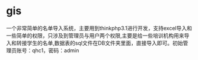 # gis
一个非常简单的名单导入系统，主要用到thinkphp3.1进行开发，支持excel导入和一些简单的权限，只涉及到管理员与用户两个权限,主要是给一些培训机构用来导入和转接学生的名单,数据表的sql文件在DB文件夹里面，直接导入即可。初始管理员账号：qhc1，密码：admin
